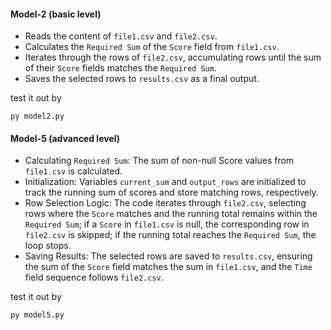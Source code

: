 #### Model-2 (basic level)
- Reads the content of `file1.csv` and `file2.csv`.
- Calculates the `Required Sum` of the `Score` field from `file1.csv`.
- Iterates through the rows of `file2.csv`, accumulating rows until the sum of their `Score` fields matches the `Required Sum`.
- Saves the selected rows to `results.csv` as a final output.

test it out by
```
py model2.py
```
#### Model-5 (advanced level)
- Calculating `Required Sum`: The sum of non-null Score values from `file1.csv` is calculated.
- Initialization: Variables `current_sum` and `output_rows` are initialized to track the running sum of scores and store matching rows, respectively.
- Row Selection Logic: The code iterates through `file2.csv`, selecting rows where the `Score` matches and the running total remains within the `Required Sum`; if a `Score` in `file1.csv` is null, the corresponding row in `file2.csv` is skipped; if the running total reaches the `Required Sum`, the loop stops.
- Saving Results: The selected rows are saved to `results.csv`, ensuring the sum of the `Score` field matches the sum in `file1.csv`, and the `Time` field sequence follows `file2.csv`.

test it out by
```
py model5.py
```

